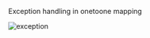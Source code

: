 Exception handling in onetoone mapping

![exception](https://github.com/khaniyahiral-vasyerp/OneToOneMappingJPA/assets/156911910/32ff8690-eeef-4bf5-89bf-88fe2cfdb828)

